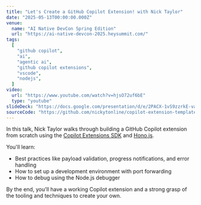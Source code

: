 ```yaml
---
title: "Let's Create a GitHub Copilot Extension! with Nick Taylor"
date: "2025-05-13T00:00:00.000Z"
venue:
  name: "AI Native DevCon Spring Edition"
  url: "https://ai-native-devcon-2025.heysummit.com/"
tags:
  [
    "github copilot",
    "ai",
    "agentic ai",
    "github copilot extensions",
    "vscode",
    "nodejs",
  ]
video:
  url: "https://www.youtube.com/watch?v=hjsO72uf6bE"
  type: "youtube"
slideDeck: "https://docs.google.com/presentation/d/e/2PACX-1vS9zzrkE-vaFJCgPEHPtWgu1n53P-stwdjsq7HrTUsF8qRy_9LChliXoHCxErTYFyuwebMGkoqcjPbx/pub?start=false&loop=false&delayms=5000"
sourceCode: "https://github.com/nickytonline/copilot-extension-template"
---
```


In this talk, Nick Taylor walks through building a GitHub Copilot extension from scratch using the [Copilot Extensions SDK](https://github.com/copilot-extensions/sdk) and [Hono.js](https://hono.dev/).

You'll learn:

- Best practices like payload validation, progress notifications, and error handling
- How to set up a development environment with port forwarding
- How to debug using the Node.js debugger

By the end, you'll have a working Copilot extension and a strong grasp of the tooling and techniques to create your own.
